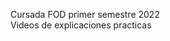 Cursada FOD primer semestre 2022
<a href="https://drive.google.com/drive/folders/1-148UkGPg3zj1VS5GeqgM4ff_HSAslrM?usp=sharing" target="_blank" style="text-decoration: none;">                 
    Videos de explicaciones practicas
</a>

